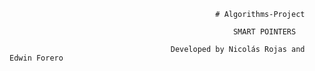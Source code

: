                                                   # Algorithms-Project

                                                      SMART POINTERS
                  
                                        Developed by Nicolás Rojas and Edwin Forero
